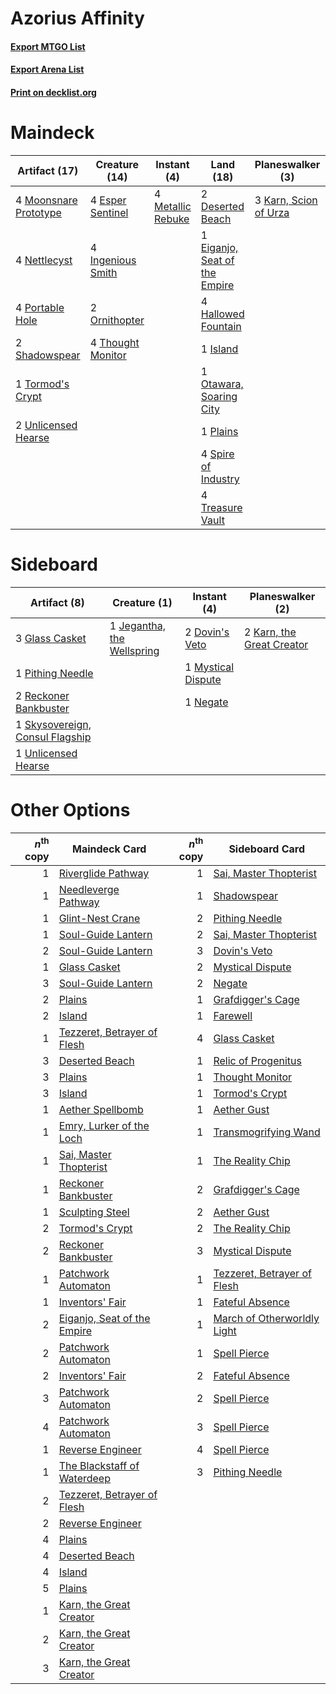 # Azorius Affinity

#### [Export MTGO List](../collection/Azorius%20Affinity/Azorius%20Affinity.txt)
#### [Export Arena List](../collection/Azorius%20Affinity/Azorius%20Affinity_arena.txt)
#### [Print on decklist.org](http://decklist.org/?deckmain=2%09Deserted%20Beach%0A1%09Eiganjo,%20Seat%20of%20the%20Empire%0A4%09Esper%20Sentinel%0A4%09Hallowed%20Fountain%0A4%09Hengegate%20Pathway%0A4%09Ingenious%20Smith%0A1%09Island%0A3%09Karn,%20Scion%20of%20Urza%0A4%09Metallic%20Rebuke%0A4%09Moonsnare%20Prototype%0A4%09Nettlecyst%0A2%09Ornithopter%0A1%09Otawara,%20Soaring%20City%0A1%09Plains%0A4%09Portable%20Hole%0A2%09Shadowspear%0A4%09Spire%20of%20Industry%0A4%09Thought%20Monitor%0A1%09Tormod's%20Crypt%0A4%09Treasure%20Vault%0A2%09Unlicensed%20Hearse&deckside=2%09Dovin's%20Veto%0A3%09Glass%20Casket%0A1%09Jegantha,%20the%20Wellspring%0A2%09Karn,%20the%20Great%20Creator%0A1%09Mystical%20Dispute%0A1%09Negate%0A1%09Pithing%20Needle%0A2%09Reckoner%20Bankbuster%0A1%09Skysovereign,%20Consul%20Flagship%0A1%09Unlicensed%20Hearse)
# Maindeck

|                                         Artifact (17)                                          |                                       Creature (14)                                        |                                        Instant (4)                                         |                                               Land (18)                                                |                                        Planeswalker (3)                                        |    Unknown (4)    |
|------------------------------------------------------------------------------------------------|--------------------------------------------------------------------------------------------|--------------------------------------------------------------------------------------------|--------------------------------------------------------------------------------------------------------|------------------------------------------------------------------------------------------------|-------------------|
|4 [Moonsnare Prototype](http://gatherer.wizards.com/Pages/Card/Details.aspx?multiverseid=548367)|4 [Esper Sentinel](http://gatherer.wizards.com/Pages/Card/Details.aspx?multiverseid=522088) |4 [Metallic Rebuke](http://gatherer.wizards.com/Pages/Card/Details.aspx?multiverseid=423706)|2 [Deserted Beach](http://gatherer.wizards.com/Pages/Card/Details.aspx?multiverseid=535058)             |3 [Karn, Scion of Urza](http://gatherer.wizards.com/Pages/Card/Details.aspx?multiverseid=442889)|4 Hengegate Pathway|
|4 [Nettlecyst](http://gatherer.wizards.com/Pages/Card/Details.aspx?multiverseid=522307)         |4 [Ingenious Smith](http://gatherer.wizards.com/Pages/Card/Details.aspx?multiverseid=527308)|                                                                                            |1 [Eiganjo, Seat of the Empire](http://gatherer.wizards.com/Pages/Card/Details.aspx?multiverseid=548581)|                                                                                                |                   |
|4 [Portable Hole](http://gatherer.wizards.com/Pages/Card/Details.aspx?multiverseid=527320)      |2 [Ornithopter](http://gatherer.wizards.com/Pages/Card/Details.aspx?multiverseid=129665)    |                                                                                            |4 [Hallowed Fountain](http://gatherer.wizards.com/Pages/Card/Details.aspx?multiverseid=97071)           |                                                                                                |                   |
|2 [Shadowspear](http://gatherer.wizards.com/Pages/Card/Details.aspx?multiverseid=476487)        |4 [Thought Monitor](http://gatherer.wizards.com/Pages/Card/Details.aspx?multiverseid=522147)|                                                                                            |1 [Island](http://gatherer.wizards.com/Pages/Card/Details.aspx?multiverseid=439857)                     |                                                                                                |                   |
|1 [Tormod's Crypt](http://gatherer.wizards.com/Pages/Card/Details.aspx?multiverseid=389723)     |                                                                                            |                                                                                            |1 [Otawara, Soaring City](http://gatherer.wizards.com/Pages/Card/Details.aspx?multiverseid=548584)      |                                                                                                |                   |
|2 [Unlicensed Hearse](http://gatherer.wizards.com/Pages/Card/Details.aspx?multiverseid=555447)  |                                                                                            |                                                                                            |1 [Plains](http://gatherer.wizards.com/Pages/Card/Details.aspx?multiverseid=439856)                     |                                                                                                |                   |
|                                                                                                |                                                                                            |                                                                                            |4 [Spire of Industry](http://gatherer.wizards.com/Pages/Card/Details.aspx?multiverseid=423851)          |                                                                                                |                   |
|                                                                                                |                                                                                            |                                                                                            |4 [Treasure Vault](http://gatherer.wizards.com/Pages/Card/Details.aspx?multiverseid=527548)             |                                                                                                |                   |


# Sideboard

|                                               Artifact (8)                                               |                                            Creature (1)                                             |                                         Instant (4)                                         |                                          Planeswalker (2)                                          |
|----------------------------------------------------------------------------------------------------------|-----------------------------------------------------------------------------------------------------|---------------------------------------------------------------------------------------------|----------------------------------------------------------------------------------------------------|
|3 [Glass Casket](http://gatherer.wizards.com/Pages/Card/Details.aspx?multiverseid=472977)                 |1 [Jegantha, the Wellspring](http://gatherer.wizards.com/Pages/Card/Details.aspx?multiverseid=479742)|2 [Dovin's Veto](http://gatherer.wizards.com/Pages/Card/Details.aspx?multiverseid=461120)    |2 [Karn, the Great Creator](http://gatherer.wizards.com/Pages/Card/Details.aspx?multiverseid=460928)|
|1 [Pithing Needle](http://gatherer.wizards.com/Pages/Card/Details.aspx?multiverseid=129526)               |                                                                                                     |1 [Mystical Dispute](http://gatherer.wizards.com/Pages/Card/Details.aspx?multiverseid=473020)|                                                                                                    |
|2 [Reckoner Bankbuster](http://gatherer.wizards.com/Pages/Card/Details.aspx?multiverseid=548568)          |                                                                                                     |1 [Negate](http://gatherer.wizards.com/Pages/Card/Details.aspx?multiverseid=423707)          |                                                                                                    |
|1 [Skysovereign, Consul Flagship](http://gatherer.wizards.com/Pages/Card/Details.aspx?multiverseid=417807)|                                                                                                     |                                                                                             |                                                                                                    |
|1 [Unlicensed Hearse](http://gatherer.wizards.com/Pages/Card/Details.aspx?multiverseid=555447)            |                                                                                                     |                                                                                             |                                                                                                    |


# Other Options

|*n*<sup>th</sup> copy|                                            Maindeck Card                                             |*n*<sup>th</sup> copy|                                            Sideboard Card                                            |
|--------------------:|------------------------------------------------------------------------------------------------------|--------------------:|------------------------------------------------------------------------------------------------------|
|                    1|[Riverglide Pathway](http://gatherer.wizards.com/Pages/Card/Details.aspx?multiverseid=491920)         |                    1|[Sai, Master Thopterist](http://gatherer.wizards.com/Pages/Card/Details.aspx?multiverseid=447205)     |
|                    1|[Needleverge Pathway](http://gatherer.wizards.com/Pages/Card/Details.aspx?multiverseid=491918)        |                    1|[Shadowspear](http://gatherer.wizards.com/Pages/Card/Details.aspx?multiverseid=476487)                |
|                    1|[Glint-Nest Crane](http://gatherer.wizards.com/Pages/Card/Details.aspx?multiverseid=417623)           |                    2|[Pithing Needle](http://gatherer.wizards.com/Pages/Card/Details.aspx?multiverseid=129526)             |
|                    1|[Soul-Guide Lantern](http://gatherer.wizards.com/Pages/Card/Details.aspx?multiverseid=476488)         |                    2|[Sai, Master Thopterist](http://gatherer.wizards.com/Pages/Card/Details.aspx?multiverseid=447205)     |
|                    2|[Soul-Guide Lantern](http://gatherer.wizards.com/Pages/Card/Details.aspx?multiverseid=476488)         |                    3|[Dovin's Veto](http://gatherer.wizards.com/Pages/Card/Details.aspx?multiverseid=461120)               |
|                    1|[Glass Casket](http://gatherer.wizards.com/Pages/Card/Details.aspx?multiverseid=472977)               |                    2|[Mystical Dispute](http://gatherer.wizards.com/Pages/Card/Details.aspx?multiverseid=473020)           |
|                    3|[Soul-Guide Lantern](http://gatherer.wizards.com/Pages/Card/Details.aspx?multiverseid=476488)         |                    2|[Negate](http://gatherer.wizards.com/Pages/Card/Details.aspx?multiverseid=423707)                     |
|                    2|[Plains](http://gatherer.wizards.com/Pages/Card/Details.aspx?multiverseid=439856)                     |                    1|[Grafdigger's Cage](http://gatherer.wizards.com/Pages/Card/Details.aspx?multiverseid=278452)          |
|                    2|[Island](http://gatherer.wizards.com/Pages/Card/Details.aspx?multiverseid=439857)                     |                    1|[Farewell](http://gatherer.wizards.com/Pages/Card/Details.aspx?multiverseid=548306)                   |
|                    1|[Tezzeret, Betrayer of Flesh](http://gatherer.wizards.com/Pages/Card/Details.aspx?multiverseid=548382)|                    4|[Glass Casket](http://gatherer.wizards.com/Pages/Card/Details.aspx?multiverseid=472977)               |
|                    3|[Deserted Beach](http://gatherer.wizards.com/Pages/Card/Details.aspx?multiverseid=535058)             |                    1|[Relic of Progenitus](http://gatherer.wizards.com/Pages/Card/Details.aspx?multiverseid=174824)        |
|                    3|[Plains](http://gatherer.wizards.com/Pages/Card/Details.aspx?multiverseid=439856)                     |                    1|[Thought Monitor](http://gatherer.wizards.com/Pages/Card/Details.aspx?multiverseid=522147)            |
|                    3|[Island](http://gatherer.wizards.com/Pages/Card/Details.aspx?multiverseid=439857)                     |                    1|[Tormod's Crypt](http://gatherer.wizards.com/Pages/Card/Details.aspx?multiverseid=389723)             |
|                    1|[Aether Spellbomb](http://gatherer.wizards.com/Pages/Card/Details.aspx?multiverseid=220525)           |                    1|[Aether Gust](http://gatherer.wizards.com/Pages/Card/Details.aspx?multiverseid=466796)                |
|                    1|[Emry, Lurker of the Loch](http://gatherer.wizards.com/Pages/Card/Details.aspx?multiverseid=473005)   |                    1|[Transmogrifying Wand](http://gatherer.wizards.com/Pages/Card/Details.aspx?multiverseid=447384)       |
|                    1|[Sai, Master Thopterist](http://gatherer.wizards.com/Pages/Card/Details.aspx?multiverseid=447205)     |                    1|[The Reality Chip](http://gatherer.wizards.com/Pages/Card/Details.aspx?multiverseid=548372)           |
|                    1|[Reckoner Bankbuster](http://gatherer.wizards.com/Pages/Card/Details.aspx?multiverseid=548568)        |                    2|[Grafdigger's Cage](http://gatherer.wizards.com/Pages/Card/Details.aspx?multiverseid=278452)          |
|                    1|[Sculpting Steel](http://gatherer.wizards.com/Pages/Card/Details.aspx?multiverseid=135241)            |                    2|[Aether Gust](http://gatherer.wizards.com/Pages/Card/Details.aspx?multiverseid=466796)                |
|                    2|[Tormod's Crypt](http://gatherer.wizards.com/Pages/Card/Details.aspx?multiverseid=389723)             |                    2|[The Reality Chip](http://gatherer.wizards.com/Pages/Card/Details.aspx?multiverseid=548372)           |
|                    2|[Reckoner Bankbuster](http://gatherer.wizards.com/Pages/Card/Details.aspx?multiverseid=548568)        |                    3|[Mystical Dispute](http://gatherer.wizards.com/Pages/Card/Details.aspx?multiverseid=473020)           |
|                    1|[Patchwork Automaton](http://gatherer.wizards.com/Pages/Card/Details.aspx?multiverseid=548567)        |                    1|[Tezzeret, Betrayer of Flesh](http://gatherer.wizards.com/Pages/Card/Details.aspx?multiverseid=548382)|
|                    1|[Inventors' Fair](http://gatherer.wizards.com/Pages/Card/Details.aspx?multiverseid=417820)            |                    1|[Fateful Absence](http://gatherer.wizards.com/Pages/Card/Details.aspx?multiverseid=534774)            |
|                    2|[Eiganjo, Seat of the Empire](http://gatherer.wizards.com/Pages/Card/Details.aspx?multiverseid=548581)|                    1|[March of Otherworldly Light](http://gatherer.wizards.com/Pages/Card/Details.aspx?multiverseid=548321)|
|                    2|[Patchwork Automaton](http://gatherer.wizards.com/Pages/Card/Details.aspx?multiverseid=548567)        |                    1|[Spell Pierce](http://gatherer.wizards.com/Pages/Card/Details.aspx?multiverseid=425876)               |
|                    2|[Inventors' Fair](http://gatherer.wizards.com/Pages/Card/Details.aspx?multiverseid=417820)            |                    2|[Fateful Absence](http://gatherer.wizards.com/Pages/Card/Details.aspx?multiverseid=534774)            |
|                    3|[Patchwork Automaton](http://gatherer.wizards.com/Pages/Card/Details.aspx?multiverseid=548567)        |                    2|[Spell Pierce](http://gatherer.wizards.com/Pages/Card/Details.aspx?multiverseid=425876)               |
|                    4|[Patchwork Automaton](http://gatherer.wizards.com/Pages/Card/Details.aspx?multiverseid=548567)        |                    3|[Spell Pierce](http://gatherer.wizards.com/Pages/Card/Details.aspx?multiverseid=425876)               |
|                    1|[Reverse Engineer](http://gatherer.wizards.com/Pages/Card/Details.aspx?multiverseid=423709)           |                    4|[Spell Pierce](http://gatherer.wizards.com/Pages/Card/Details.aspx?multiverseid=425876)               |
|                    1|[The Blackstaff of Waterdeep](http://gatherer.wizards.com/Pages/Card/Details.aspx?multiverseid=527335)|                    3|[Pithing Needle](http://gatherer.wizards.com/Pages/Card/Details.aspx?multiverseid=129526)             |
|                    2|[Tezzeret, Betrayer of Flesh](http://gatherer.wizards.com/Pages/Card/Details.aspx?multiverseid=548382)|                     |                                                                                                      |
|                    2|[Reverse Engineer](http://gatherer.wizards.com/Pages/Card/Details.aspx?multiverseid=423709)           |                     |                                                                                                      |
|                    4|[Plains](http://gatherer.wizards.com/Pages/Card/Details.aspx?multiverseid=439856)                     |                     |                                                                                                      |
|                    4|[Deserted Beach](http://gatherer.wizards.com/Pages/Card/Details.aspx?multiverseid=535058)             |                     |                                                                                                      |
|                    4|[Island](http://gatherer.wizards.com/Pages/Card/Details.aspx?multiverseid=439857)                     |                     |                                                                                                      |
|                    5|[Plains](http://gatherer.wizards.com/Pages/Card/Details.aspx?multiverseid=439856)                     |                     |                                                                                                      |
|                    1|[Karn, the Great Creator](http://gatherer.wizards.com/Pages/Card/Details.aspx?multiverseid=460928)    |                     |                                                                                                      |
|                    2|[Karn, the Great Creator](http://gatherer.wizards.com/Pages/Card/Details.aspx?multiverseid=460928)    |                     |                                                                                                      |
|                    3|[Karn, the Great Creator](http://gatherer.wizards.com/Pages/Card/Details.aspx?multiverseid=460928)    |                     |                                                                                                      |

